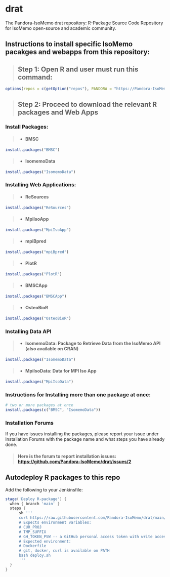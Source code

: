 # drat

The Pandora-IsoMemo drat repository: R-Package Source Code Repository for IsoMemo open-source and academic community.

## Instructions to install specific IsoMemo pacakges and webapps from this repository:

> ## Step 1: Open R and user must run this command: 
```r
options(repos = c(getOption("repos"), PANDORA = "https://Pandora-IsoMemo.github.io/drat/"))
```
> ## Step 2: Proceed to download the relevant R packages and Web Apps
### Install Packages:
> - #### BMSC
```r
install.packages("BMSC")
```
> - #### IsomemoData
```r
install.packages("IsomemoData")
```

### Installing Web Applications:
> - #### ReSources
```r
install.packages("ReSources")
```
> - #### MpiIsoApp
```r
install.packages("MpiIsoApp")
```
> - #### mpiBpred 
```r
install.packages("mpiBpred")
```
> - #### PlotR
```r
install.packages("PlotR")
```
> - #### BMSCApp
```r
install.packages("BMSCApp")
```
> - #### OsteoBioR
```r
install.packages("OsteoBioR")
```
### Installing Data API
> - #### IsomemoData: Package to Retrieve Data from the IsoMemo API (also available on CRAN)
```r
install.packages("IsomemoData")
```
> - #### MpiIsoData: Data for MPI Iso App
```r
install.packages("MpiIsoData")
```



### Instructions for Installing more than one package at once:
```r
# two or more packages at once
install.packages(c("BMSC", "IsomemoData"))
```


### Installation Forums
If you have issues installing the packages, please report your issue under Installation Forums with the package name and what steps you have already done.
> #### Here is the forum to report installation issues: https://github.com/Pandora-IsoMemo/drat/issues/2

## Autodeploy R packages to this repo

Add the following to your Jenkinsfile:

```groovy
stage('Deploy R-package') {
  when { branch 'main' }
  steps {
      sh '''
      curl https://raw.githubusercontent.com/Pandora-IsoMemo/drat/main/deploy.sh > deploy.sh
      # Expects environment variables:
      # CUR_PROJ
      # TMP_SUFFIX
      # GH_TOKEN_PSW -- a GitHub personal access token with write access to the drat repo
      # Expected environment:
      # Dockerfile
      # git, docker, curl is available on PATH
      bash deploy.sh
      '''
  }
}
```

